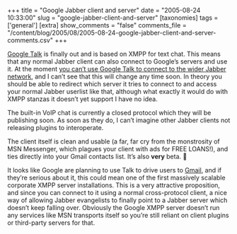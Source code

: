 +++
title = "Google Jabber client and server"
date = "2005-08-24 10:33:00"
slug = "google-jabber-client-and-server"
[taxonomies]
tags = ['general']
[extra]
show_comments = "false"
comments_file = "/content/blog/2005/08/2005-08-24-google-jabber-client-and-server-comments.csv"
+++

[Google Talk](http://www.google.com/talk/) is finally out and is based on XMPP for text chat. This means that any normal Jabber client can also connect to Google’s servers and use it. At the moment [you can’t use Google Talk to connect to the wider Jabber network](http://www.google.com/support/talk/bin/answer.py?answer=23907), and I can’t see that this will change any time soon. In theory you should be able to redirect which server it tries to connect to and access your normal Jabber userlist like that, although what exactly it would do with XMPP stanzas it doesn’t yet support I have no idea.

The built-in VoIP chat is currently a closed protocol which they will be publishing soon. As soon as they do, I can’t imagine other Jabber clients not releasing plugins to interoperate.

The client itself is clean and usable (a far, far cry from the monstrosity of MSN Messenger, which plagues your client with ads for FREE LOANS!), and ties directly into your Gmail contacts list. It’s also **very** beta. 🙂

It looks like Google are planning to use Talk to drive users to [Gmail](http://mail.google.com), and if they’re serious about it, this could mean one of the first massively scalable corporate XMPP server installations. This is a very attractive proposition, and since you can connect to it using a normal cross-protocol client, a nice way of allowing Jabber evangelists to finally point to a Jabber server which doesn’t keep falling over. Obviously the Google XMPP server doesn’t run any services like MSN transports itself so you’re still reliant on client plugins or third-party servers for that.
